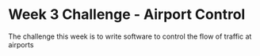 Week 3 Challenge - Airport Control
==================================

The challenge this week is to write software to control the flow of traffic at airports 